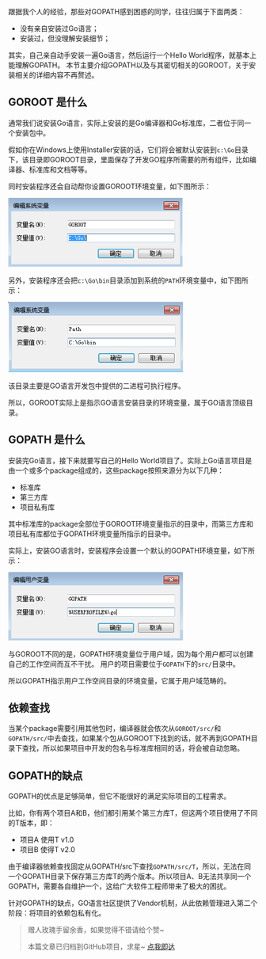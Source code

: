 跟据我个人的经验，那些对GOPATH感到困惑的同学，往往归属于下面两类：
- 没有亲自安装过Go语言；
- 安装过，但没理解安装细节；

其实，自己亲自动手安装一遍Go语言，然后运行一个Hello World程序，就基本上能理解GOPATH。
本节主要介绍GOPATH以及与其密切相关的GOROOT，关于安装相关的详细内容不再赘述。

## GOROOT 是什么
通常我们说安装Go语言，实际上安装的是Go编译器和Go标准库，二者位于同一个安装包中。

假如你在Windows上使用Installer安装的话，它们将会被默认安装到`c:\Go`目录下，该目录即GOROOT目录，里面保存了开发GO程序所需要的所有组件，比如编译器、标准库和文档等等。

同时安装程序还会自动帮你设置GOROOT环境变量，如下图所示：

![](images/goroot_system_var.png)

另外，安装程序还会把`c:\Go\bin`目录添加到系统的`PATH`环境变量中，如下图所示：

![](images/goroot_path_var.png)

该目录主要是GO语言开发包中提供的二进程可执行程序。

所以，GOROOT实际上是指示GO语言安装目录的环境变量，属于GO语言顶级目录。

## GOPATH 是什么
安装完Go语言，接下来就要写自己的Hello World项目了。实际上Go语言项目是由一个或多个package组成的，这些package按照来源分为以下几种：
- 标准库
- 第三方库
- 项目私有库

其中标准库的package全部位于GOROOT环境变量指示的目录中，而第三方库和项目私有库都位于GOPATH环境变量所指示的目录中。

实际上，安装GO语言时，安装程序会设置一个默认的GOPATH环境变量，如下所示：

![](images/gopath_user_var.png)

与GOROOT不同的是，GOPATH环境变量位于用户域，因为每个用户都可以创建自己的工作空间而互不干扰。
用户的项目需要位于`GOPATH`下的`src/`目录中。

所以GOPATH指示用户工作空间目录的环境变量，它属于用户域范畴的。

## 依赖查找
当某个package需要引用其他包时，编译器就会依次从`GOROOT/src/`和`GOPATH/src/`中去查找，如果某个包从GOROOT下找到的话，就不再到GOPATH目录下查找，所以如果项目中开发的包名与标准库相同的话，将会被自动忽略。

## GOPATH的缺点
GOPATH的优点是足够简单，但它不能很好的满足实际项目的工程需求。

比如，你有两个项目A和B，他们都引用某个第三方库T，但这两个项目使用了不同的T版本，即：
- 项目A 使用T v1.0
- 项目B 使得T v2.0

由于编译器依赖查找固定从GOPATH/src下查找`GOPATH/src/T`，所以，无法在同一个GOPATH目录下保存第三方库T的两个版本。所以项目A、B无法共享同一个GOPATH，需要各自维护一个，这给广大软件工程师带来了极大的困扰。

针对GOPATH的缺点，GO语言社区提供了Vendor机制，从此依赖管理进入第二个阶段：将项目的依赖包私有化。

> 赠人玫瑰手留余香，如果觉得不错请给个赞~
> 
> 本篇文章已归档到GitHub项目，求星~ [点我即达](https://github.com/RainbowMango/GoExpertProgramming)